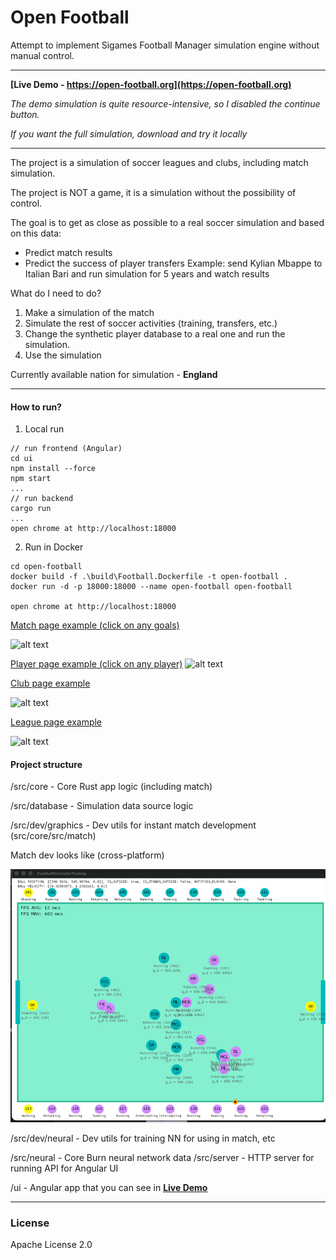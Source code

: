 # Open Football

Attempt to implement Sigames Football Manager simulation engine without manual control.

---
**[Live Demo - https://open-football.org](https://open-football.org)**

*The demo simulation is quite resource-intensive, so I disabled the continue button.*

*If you want the full simulation, download and try it locally*

---
The project is a simulation of soccer leagues and clubs, including match simulation.

The project is NOT a game, it is a simulation without the possibility of control.

The goal is to get as close as possible to a real soccer simulation and based on this data:

- Predict match results
- Predict the success of player transfers
  Example: send Kylian Mbappe to Italian Bari and run simulation for 5 years and watch results

What do I need to do?

1) Make a simulation of the match
2) Simulate the rest of soccer activities (training, transfers, etc.)
3) Change the synthetic player database to a real one and run the simulation.
4) Use the simulation

Currently available nation for simulation - **England**

---

#### How to run?

1) Local run

```console
// run frontend (Angular)
cd ui
npm install --force
npm start
...
// run backend
cargo run
...
open chrome at http://localhost:18000
```

2) Run in Docker

```console
cd open-football
docker build -f .\build\Football.Dockerfile -t open-football .
docker run -d -p 18000:18000 --name open-football open-football

open chrome at http://localhost:18000
```

[Match page example (click on any goals)](https://open-football.org/leagues/english-premier-league)

![alt text](docs/images/match.jpg "Match page")

[Player page example (click on any player)](https://open-football.org/teams/juventus)
![alt text](docs/images/player.jpg "Player page")

[Club page example](https://open-football.org/teams/juventus)

![alt text](docs/images/club.jpg "Club page")

[League page example](https://open-football.org/leagues/italian-serie-a)

![alt text](docs/images/league.jpg "League page")

#### Project structure

/src/core - Core Rust app logic (including match)

/src/database - Simulation data source logic

/src/dev/graphics - Dev utils for instant match development (src/core/src/match)

Match dev looks like (cross-platform)

![alt text](docs/images/match_dev.jpg "Match dev tools")

/src/dev/neural - Dev utils for training NN for using in match, etc

/src/neural - Core Burn neural network data
/src/server - HTTP server for running API for Angular UI

/ui - Angular app that you can see in **[Live Demo](https://open-football.org)**

---

### License

Apache License 2.0